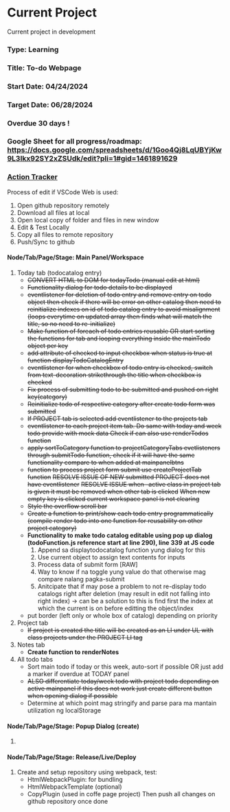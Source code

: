 # Current Project
Current project in development
### Type: Learning
### Title: To-do Webpage
### Start Date: 04/24/2024
### Target Date: 06/28/2024
### Overdue 30 days !

### Google Sheet for all progress/roadmap: https://docs.google.com/spreadsheets/d/1Goo4Qj8LqUBYjKw9L3Ikx92SY2xZSUdk/edit?pli=1#gid=1461891629 

### <u>Action Tracker</u>
Process of edit if VSCode Web is used:
1. Open github repository remotely
2. Download all files at local
3. Open local copy of folder and files in new window
4. Edit & Test Locally
5. Copy all files to remote repository
6. Push/Sync to github

#### Node/Tab/Page/Stage: Main Panel/Workspace
1. Today tab (todocatalog entry)
    - <s>CONVERT HTML to DOM for todayTodo (manual edit at html)</s>
    - <s>Functionality dialog for todo details to be displayed</s>
    - <s>eventlistener for deletion of todo entry and remove entry on todo object then check if there will be error on other catalog then need to reinitialize indexes on id of todo catalog entry to avoid misalignment (loops everytime on updated array then finds what will match the title, so no need to re-initialize)</s>
    - <s>Make function of foreach of todo entries reusable OR start sorting the functions for tab and looping everything inside the mainTodo object per key</s>
    - <s>add attribute of checked to input checkbox when status is true at function displayTodoCatalogEntry</s>
    - <s>eventlistener for when checkbox of todo entry is checked, switch from text-decoration strikethrough the title when checkbox is checked</s>
    - <s>Fix process of submitting todo to be submitted and pushed on right key(category)</s>
    - <s>Reinitialize todo of respective category after create todo form was submitted</s>
    - <s>If PROJECT tab is selected add eventlistener to the projects tab</s>
    - <s>eventlistener to each project item tab. Do same with today and week todo provide with mock data
    Check if can also use renderTodos function</s>
    - <s>apply sortToCategory function to projectCategoryTabs evetlisteners through submitTodo function, check if it will have the same functionality compare to when added at mainpanelbtns</s>
    - <s>function to process project form submit use createProjectTab function</s>
      <s>RESOLVE ISSUE OF NEW submitted PROJECT does not have eventlistener</s>
      <s>RESOLVE ISSUE when -active class in project tab is given it must be removed when other tab is clicked</s>
      <s>When new empty key is clicked current workspace panel is not clearing</s>
    - <s>Style the overflow scroll bar</s>
    - <s>Create a function to print/show each todo entry programmatically (compile render todo into one function for reusability on other project category)</s>
    - <b>Functionality to make todo catalog editable using pop up dialog (todoFunction.js reference start at line 290), line 339 at JS code</b>
        1. </s>Append sa displaytodocatalog function yung dialog for this</s>
        2. </s>Use current object to assign text contents for inputs</s>
        3. Process data of submit form [RAW]
        4. Way to know if na toggle yung value do that otherwise mag compare nalang
            pagka-submit
        5. Anitcipate that if may pose a problem to not re-display todo catalogs right after deletion
            (may result in edit not falling into right index) -> can be a solution to this is find first the index
            at which the current is on before editting the object/index
    - put border (left only or whole box of catalog) depending on priority
2. Project tab
    - <s>If project is created the title will be created as an LI under UL with class projects under the PROJECT LI tag</s>
3. Notes tab
    - <b>Create function to renderNotes</b>
3. All todo tabs
    - Sort main todo if today or this week, auto-sort if possible OR just add a marker if overdue at TODAY panel
    - <s>ALSO differentiate today/week todo with project todo depending on active mainpanel if this does not work just create different button when opening dialog if possible</s>
    - Determine at which point mag stringify and parse para ma mantain utilization ng localStorage

#### Node/Tab/Page/Stage: Popup Dialog (create)
1. 

#### Node/Tab/Page/Stage: Release/Live/Deploy
1. Create and setup repository using webpack, test:
    - HtmlWebpackPlugin: for bundling
    - HtmlWebpackTemplate (optional)
    - CopyPlugin (used in coffe page project)
    Then push all changes on github repository once done